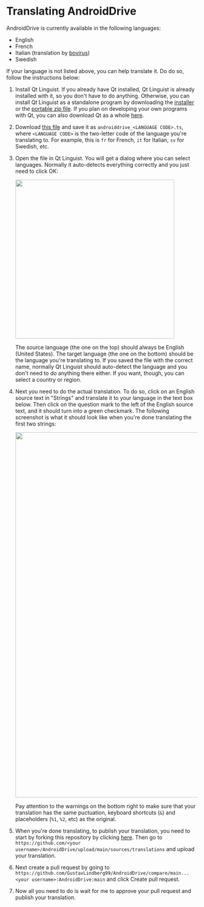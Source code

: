 # Translating AndroidDrive

AndroidDrive is currently available in the following languages:

* English
* French
* Italian (translation by [bovirus](https://github.com/bovirus))
* Swedish

If your language is not listed above, you can help translate it. Do do so, follow the instructions below:

1. Install Qt Linguist. If you already have Qt installed, Qt Linguist is already installed with it, so you don't have to do anything. Otherwise, you can install Qt Linguist as a standalone program by downloading the [installer](https://mega.nz/file/3ZpQGIIC#TV5Ozt0xJT0O5yvveUb8irx5kgpoWmliIyaAdUNw3l4) or the [portable zip file](https://mega.nz/file/uQRjURwY#mIBaUtnxbfI2qlVvXNFjfnGmJo2aZpS2J1k45GN0Cxc). If you plan on developing your own programs with Qt, you can also download Qt as a whole [here](https://www.qt.io/download-qt-installer-oss).
2. Download [this file](https://raw.githubusercontent.com/GustavLindberg99/AndroidDrive/main/sources/translations/androiddrive_empty_translation.ts) and save it as `androiddrive_<LANGUAGE CODE>.ts`, where `<LANGUAGE CODE>` is the two-letter code of the language you're translating to. For example, this is `fr` for French, `it` for Italian, `sv` for Swedish, etc.
3. Open the file in Qt Linguist. You will get a dialog where you can select languages. Normally it auto-detects everything correctly and you just need to click OK:

   <img width="418" src="https://github.com/GustavLindberg99/AndroidDrive/assets/95423695/81674d06-1cf2-48d8-96e8-a81d114992b1">
   
   The source language (the one on the top) should always be English (United States). The target language (the one on the bottom) should be the language you're translating to. If you saved the file with the correct name, normally Qt Linguist should auto-detect the language and you don't need to do anything there either. If you want, though, you can select a country or region.

4. Next you need to do the actual translation. To do so, click on an English source text in "Strings" and translate it to your language in the text box below. Then click on the question mark to the left of the English source text, and it should turn into a green checkmark. The following screenshot is what it should look like when you're done translating the first two strings:

   <img width="960" src="https://github.com/GustavLindberg99/AndroidDrive/assets/95423695/9e9eb0f7-124f-4788-ae1e-5b1c52416112">

   Pay attention to the warnings on the bottom right to make sure that your translation has the same puctuation, keyboard shortcuts (`&`) and placeholders (`%1`, `%2`, etc) as the original.

5. When you're done translating, to publish your translation, you need to start by forking this repository by clicking [here](https://github.com/GustavLindberg99/AndroidDrive/fork). Then go to `https://github.com/<your username>/AndroidDrive/upload/main/sources/translations` and upload your translation.
6. Next create a pull request by going to `https://github.com/GustavLindberg99/AndroidDrive/compare/main...<your username>:AndroidDrive:main` and click Create pull request.
7. Now all you need to do is wait for me to approve your pull request and publish your translation.
